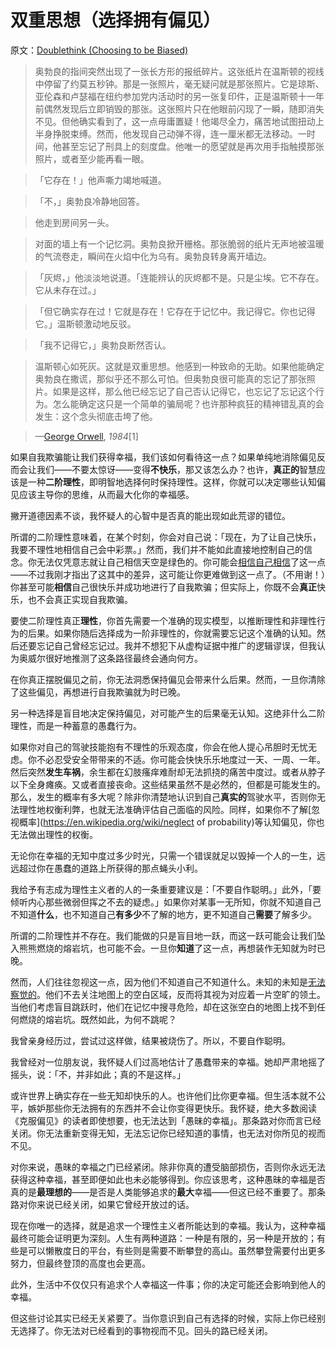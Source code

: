 # 双重思想（选择拥有偏见）

原文：[Doublethink (Choosing to be Biased)](https://www.readthesequences.com/Doublethink-Choosing-To-Be-Biased)

> 奥勃良的指间突然出现了一张长方形的报纸碎片。这张纸片在温斯顿的视线中停留了约莫五秒钟。那是一张照片，毫无疑问就是那张照片。它是琼斯、亚伦森和卢瑟福在纽约参加党内活动时的另一张复印件，正是温斯顿十一年前偶然发现后立即销毁的那张。这张照片只在他眼前闪现了一瞬，随即消失不见。但他确实看到了，这一点毋庸置疑！他竭尽全力，痛苦地试图扭动上半身挣脱束缚。然而，他发现自己动弹不得，连一厘米都无法移动。一时间，他甚至忘记了刑具上的刻度盘。他唯一的愿望就是再次用手指触摸那张照片，或者至少能再看一眼。

>

> 「它存在！」他声嘶力竭地喊道。

>

> 「不，」奥勃良冷静地回答。

>

> 他走到房间另一头。

>

> 对面的墙上有一个记忆洞。奥勃良掀开栅格。那张脆弱的纸片无声地被温暖的气流卷走，瞬间在火焰中化为乌有。奥勃良转身离开墙边。

>

> 「灰烬，」他淡淡地说道。「连能辨认的灰烬都不是。只是尘埃。它不存在。它从未存在过。」

>

> 「但它确实存在过！它就是存在！它存在于记忆中。我记得它。你也记得它。」温斯顿激动地反驳。

>

> 「我不记得它，」奥勃良断然否认。

>

> 温斯顿心如死灰。这就是双重思想。他感到一种致命的无助。如果他能确定奥勃良在撒谎，那似乎还不那么可怕。但奥勃良很可能真的忘记了那张照片。如果是这样，那么他已经忘记了自己否认记得它，也忘记了忘记这个行为。怎么能确定这只是一个简单的骗局呢？也许那种疯狂的精神错乱真的会发生：这个念头彻底击垮了他。

>

> —[George Orwell](https://www.readthesequences.com/Human-Evil-And-Muddled-Thinking), *1984*[1]

如果自我欺骗能让我们获得幸福，我们该如何看待这一点？如果单纯地消除偏见反而会让我们——不要太惊讶——变得**不快乐**，那又该怎么办？也许，**真正的**智慧应该是一种**二阶理性**，即明智地选择何时保持理性。这样，你就可以决定哪些认知偏见应该主导你的思维，从而最大化你的幸福感。

撇开道德因素不谈，我怀疑人的心智中是否真的能出现如此荒谬的错位。

所谓的二阶理性意味着，在某个时刻，你会对自己说：「现在，为了让自己快乐，我要不理性地相信自己会中彩票。」然而，我们并不能如此直接地控制自己的信念。你无法仅凭意志就让自己相信天空是绿色的。你可能会[相信自己相信](https://www.readthesequences.com/Belief-In-Belief)了这一点——不过我刚才指出了这其中的差异，这可能让你更难做到这一点了。（不用谢！）你甚至可能**相信**自己很快乐并成功地进行了自我欺骗；但实际上，你既不会**真正**快乐，也不会真正实现自我欺骗。

要使二阶理性真正**理性**，你首先需要一个准确的现实模型，以推断理性和非理性行为的后果。如果你随后选择成为一阶非理性的，你就需要忘记这个准确的认知。然后还要忘记自己曾经忘记过。我并不想犯下从虚构证据中推广的逻辑谬误，但我认为奥威尔很好地推测了这条路径最终会通向何方。

在你真正摆脱偏见之前，你无法洞悉保持偏见会带来什么后果。然而，一旦你清除了这些偏见，再想进行自我欺骗就为时已晚。

另一种选择是盲目地决定保持偏见，对可能产生的后果毫无认知。这绝非什么二阶理性，而是一种蓄意的愚蠢行为。

如果你对自己的驾驶技能抱有不理性的乐观态度，你会在他人提心吊胆时无忧无虑。你不必忍受安全带带来的不适。你可能会快快乐乐地度过一天、一周、一年。然后突然**发生车祸**，余生都在幻肢瘙痒难耐却无法抓挠的痛苦中度过。或者从脖子以下全身瘫痪。又或者直接丧命。这些结果虽然不是必然的，但都是可能发生的。那么，发生的概率有多大呢？除非你清楚地认识到自己**真实的**驾驶水平，否则你无法理性地权衡利弊，也就无法准确评估自己面临的风险。同样，如果你不了解[忽视概率](https://en.wikipedia.org/wiki/neglect of probability)等认知偏见，你也无法做出理性的权衡。

无论你在幸福的无知中度过多少时光，只需一个错误就足以毁掉一个人的一生，远远超过你在愚蠢的道路上所获得的那点蝇头小利。

我给予有志成为理性主义者的人的一条重要建议是：「不要自作聪明。」此外，「要倾听内心那些微弱但挥之不去的疑虑。」如果你对某事一无所知，你就不知道自己不知道**什么**，也不知道自己**有多少**不了解的地方，更不知道自己**需要**了解多少。

所谓的二阶理性并不存在。我们能做的只是盲目地一跃，而这一跃可能会让我们坠入熊熊燃烧的熔岩坑，也可能不会。一旦你**知道**了这一点，再想装作无知就为时已晚。

然而，人们往往忽视这一点，因为他们不知道自己不知道什么。未知的未知是[无法察觉的](https://www.readthesequences.com/Availability)。他们不去关注地图上的空白区域，反而将其视为对应着一片空旷的领土。当他们考虑盲目跳跃时，他们在记忆中搜寻危险，却在这张空白的地图上找不到任何燃烧的熔岩坑。既然如此，为何不跳呢？

我曾亲身经历过，尝试过这样做，结果被烧伤了。所以，不要自作聪明。

我曾经对一位朋友说，我怀疑人们过高地估计了愚蠢带来的幸福。她却严肃地摇了摇头，说：「不，并非如此；真的不是这样。」

或许世界上确实存在一些无知却快乐的人。也许他们比你更幸福。但生活本就不公平，嫉妒那些你无法拥有的东西并不会让你变得更快乐。我怀疑，绝大多数阅读《克服偏见》的读者即使想要，也无法达到「愚昧的幸福」。那条路对你而言已经关闭。你无法重新变得无知，无法忘记你已经知道的事情，也无法对你所见的视而不见。

对你来说，愚昧的幸福之门已经紧闭。除非你真的遭受脑部损伤，否则你永远无法获得这种幸福，甚至即便如此也未必能够得到。你应该思考，这种愚昧的幸福是否真的是**最理想的**——是否是人类能够追求的**最大**幸福——但这已经不重要了。那条路对你来说已经关闭，如果它曾经开放过的话。

现在你唯一的选择，就是追求一个理性主义者所能达到的幸福。我认为，这种幸福最终可能会证明更为深刻。人生有两种道路：一种是有限的，另一种是开放的；有些是可以懒散度日的平台，有些则是需要不断攀登的高山。虽然攀登需要付出更多努力，但最终登顶的高度也会更高。

此外，生活中不仅仅只有追求个人幸福这一件事；你的决定可能还会影响到他人的幸福。

但这些讨论其实已经无关紧要了。当你意识到自己有选择的时候，实际上你已经别无选择了。你无法对已经看到的事物视而不见。回头的路已经关闭。